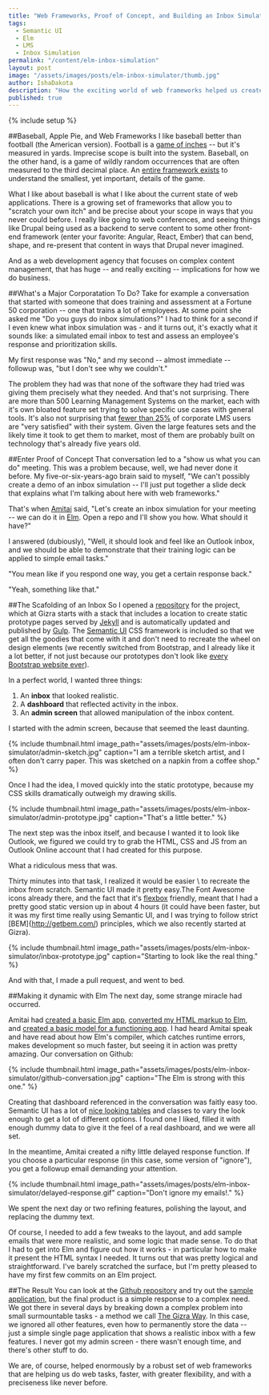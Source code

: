 ```yaml
---
title: "Web Frameworks, Proof of Concept, and Building an Inbox Simulation"
tags:
  - Semantic UI
  - Elm
  - LMS
  - Inbox Simulation
permalink: "/content/elm-inbox-simulation"
layout: post
image: "/assets/images/posts/elm-inbox-simulator/thumb.jpg"
author: IshaDakota
description: "How the exciting world of web frameworks helped us create a complex demonstration of an inbox simulation in days."
published: true
---
```


{% include setup %}


##Baseball, Apple Pie, and Web Frameworks
I like baseball better than football (the American version). Football is a [game of inches](https://www.youtube.com/watch?v=_Z_7eu64y6c) -- but it's measured in yards. Imprecise scope is built into the system. Baseball, on the other hand, is a game of wildly random occurrences that are often measured to the third decimal place. An [entire framework exists](http://sabr.org/sabermetrics) to understand the smallest, yet important, details of the game.

What I like about baseball is what I like about the current state of web applications. There is a growing set of frameworks that allow you to "scratch your own itch" and be precise about your scope in ways that you never could before. I really like going to web conferences, and seeing things like Drupal being used as a backend to serve content to some other front-end framework (enter your favorite: Angular, React, Ember) that can bend, shape, and re-present that content in ways that Drupal never imagined.

And as a web development agency that focuses on complex content management, that has huge -- and really exciting -- implications for how we do business.

##What's a Major Corporatation To Do?
Take for example a conversation that started with someone that does training and assessment at a Fortune 50 corporation -- one that trains a lot of employees. At some point she asked me "Do you guys do inbox simulations?" I had to think for a second if I even knew what inbox simulation was - and it turns out, it's exactly what it sounds like: a simulated email inbox to test and assess an employee's response and prioritization skills. 

My first response was "No," and my second -- almost immediate -- followup was, "but I don't see why we couldn't."

The problem they had was that none of the software they had tried was giving them precisely what they needed. And that's not surprising. There are more than 500 Learning Management Systems on the market, each with it's own bloated feature set trying to solve specific use cases with general tools. It's also not surprising that [fewer than 25%](http://www.capterra.com/learning-management-system-software/user-research) of corporate LMS users are "very satisfied" with their system. Given the large features sets and the likely time it took to get them to market, most of them are probably built on technology that's already five years old.

##Enter Proof of Concept
That conversation led to a "show us what you can do" meeting. This was a problem because, well, we had never done it before. My five-or-six-years-ago brain said to myself, "We can't possibly create a demo of an inbox simulation -- I'll just put together a slide deck that explains what I'm talking about here with web frameworks."

That's when [Amitai](http://www.gizra.com/team/#amitaibu) said, "Let's create an inbox simulation for your meeting -- we can do it in [Elm](http://elm-lang.org/). Open a repo and I'll show you how. What should it have?"

I answered (dubiously), "Well, it should look and feel like an Outlook inbox, and we should be able to demonstrate that their training logic can be applied to simple email tasks."

"You mean like if you respond one way, you get a certain response back."

"Yeah, something like that."

##The Scafolding of an Inbox
So I opened a [repository](https://github.com/Gizra/inbox-simulation) for the project, which at Gizra starts with a stack that includes a location to create static prototype pages served by [Jekyll](https://jekyllrb.com/) and is automatically updated and published by [Gulp](http://gulpjs.com/). The [Semantic UI](http://semantic-ui.com/) CSS framework is included so that we get all the goodies that come with it and don't need to recreate the wheel on design elements (we recently switched from Bootstrap, and I already like it a lot better, if not just because our prototypes don't look like [every Bootstrap website ever](http://adventurega.me/bootstrap/)).

In a perfect world, I wanted three things: 

  1. An **inbox** that looked realistic.
  2. A **dashboard** that reflected activity in the inbox. 
  3. An **admin screen** that allowed manipulation of the inbox content.

I started with the admin screen, because that seemed the least daunting.

{% include thumbnail.html image_path="assets/images/posts/elm-inbox-simulator/admin-sketch.jpg" caption="I am a terrible sketch artist, and I often don't carry paper. This was sketched on a napkin from a coffee shop." %}

Once I had the idea, I moved quickly into the static prototype, because my CSS skills dramatically outweigh my drawing skills.

{% include thumbnail.html image_path="assets/images/posts/elm-inbox-simulator/admin-prototype.jpg" caption="That's a little better." %}

The next step was the inbox itself, and because I wanted it to look like Outlook, we figured we could try to grab the HTML, CSS and JS from an Outlook Online account that I had created for this purpose. 

What a ridiculous mess that was. 

Thirty minutes into that task, I realized it would be easier \ to recreate the inbox from scratch. Semantic UI made it pretty easy.The Font Awesome icons already there, and the fact that it's [flexbox](https://www.w3.org/TR/css-flexbox/) friendly, meant that I had a pretty good static version up in about 4 hours (it could have been faster, but it was my first time really using Semantic UI, and I was trying to follow strict [BEM]{http://getbem.com/) principles, which we also recently started at Gizra).

{% include thumbnail.html image_path="assets/images/posts/elm-inbox-simulator/inbox-prototype.jpg" caption="Starting to look like the real thing." %}

And with that, I made a pull request, and went to bed.

##Making it dynamic with Elm
The next day, some strange miracle had occurred.

Amitai had [created a basic Elm app](https://github.com/Gizra/inbox-simulation/pull/6), [converted my HTML markup to Elm](https://github.com/Gizra/inbox-simulation/pull/8), and [created a basic model for a functioning app](https://github.com/Gizra/inbox-simulation/pull/12). I had heard Amitai speak and have read about how Elm's compiler, which catches runtime errors, makes development so much faster, but seeing it in action was pretty amazing. Our conversation on Github:

{% include thumbnail.html image_path="assets/images/posts/elm-inbox-simulator/github-conversation.jpg" caption="The Elm is strong with this one." %}

Creating that dashboard referenced in the conversation was faitly easy too. Semantic UI has a lot of [nice looking tables](http://semantic-ui.com/collections/table.html) and classes to vary the look enough to get a lot of different options. I found one I liked, filled it with enough dummy data to give it the feel of a real dashboard, and we were all set.

In the meantime, Amitai created a nifty little delayed response function. If you choose a particular response (in this case, some version of "ignore"), you get a followup email demanding your attention.

{% include thumbnail.html image_path="assets/images/posts/elm-inbox-simulator/delayed-response.gif" caption="Don't ignore my emails!." %}

We spent the next day or two refining features, polishing the layout, and replacing the dummy text.

Of course, I needed to add a few tweaks to the layout, and add sample emails that were more realistic, and some logic that made sense. To do that I had to get into Elm and figure out how it works - in particular how to make it present the HTML syntax I needed. It turns out that was pretty logical and straightforward. I've barely scratched the surface, but I'm pretty pleased to have my first few commits on an Elm project.

##The Result
You can look at the [Github repository](https://github.com/Gizra/inbox-simulation) and try out the [sample application](http://inbox-simulation.gizra.com/), but the final product is a simple response to a complex need. We got there in several days by breaking down a complex problem into small surmountable tasks - a method we call [The Gizra Way](http://www.gizra.com/#gizra-way). In this case, we ignored all other features, even how to permanently store the data -- just a simple single page application that shows a realistic inbox with a few features. I never got my admin screen - there wasn't enough time, and there's other stuff to do.

We are, of course, helped enormously by a robust set of web frameworks that are helping us do web tasks, faster, with greater flexibility, and with a preciseness like never before.
